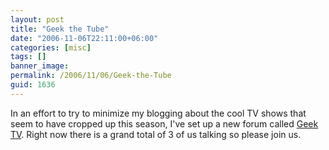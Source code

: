 ```yaml
---
layout: post
title: "Geek the Tube"
date: "2006-11-06T22:11:00+06:00"
categories: [misc]
tags: []
banner_image: 
permalink: /2006/11/06/Geek-the-Tube
guid: 1636
---
```


In an effort to try to minimize my blogging about the cool TV shows that seem to have cropped up this season, I've set up a new forum called <a href="http://ray.camdenfamily.com/forums/forums.cfm?conferenceid=BDDEBB9D-E001-6659-BC7A3C34BAE80EF2">Geek TV</a>. Right now there is a grand total of 3 of us talking so please join us.